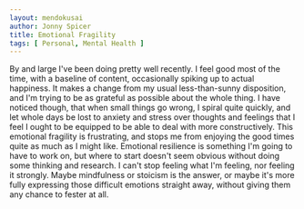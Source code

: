 ```yaml
---
layout: mendokusai
author: Jonny Spicer
title: Emotional Fragility
tags: [ Personal, Mental Health ]
---
```

By and large I've been doing pretty well recently. I feel good most of the time, with a baseline of content, occasionally spiking up to actual happiness. It makes a change from my
usual less-than-sunny disposition, and I'm trying to be as grateful as possible about the whole thing. I have noticed though, that when small things go wrong, I spiral quite quickly,
and let whole days be lost to anxiety and stress over thoughts and feelings that I feel I ought to be equipped to be able to deal with more constructively. This emotional fragility
is frustrating, and stops me from enjoying the good times quite as much as I might like. Emotional resilience is something I'm going to have to work on, but where to start doesn't
seem obvious without doing some thinking and research. I can't stop feeling what I'm feeling, nor feeling it strongly. Maybe mindfulness or stoicism is the answer, or maybe it's more
fully expressing those difficult emotions straight away, without giving them any chance to fester at all.
